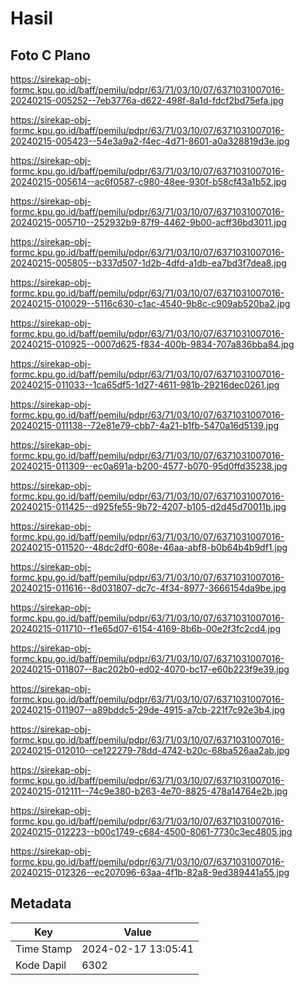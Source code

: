 # Hasil

## Foto C Plano

https://sirekap-obj-formc.kpu.go.id/baff/pemilu/pdpr/63/71/03/10/07/6371031007016-20240215-005252--7eb3776a-d622-498f-8a1d-fdcf2bd75efa.jpg

https://sirekap-obj-formc.kpu.go.id/baff/pemilu/pdpr/63/71/03/10/07/6371031007016-20240215-005423--54e3a9a2-f4ec-4d71-8601-a0a328819d3e.jpg

https://sirekap-obj-formc.kpu.go.id/baff/pemilu/pdpr/63/71/03/10/07/6371031007016-20240215-005614--ac6f0587-c980-48ee-930f-b58cf43a1b52.jpg

https://sirekap-obj-formc.kpu.go.id/baff/pemilu/pdpr/63/71/03/10/07/6371031007016-20240215-005710--252932b9-87f9-4462-9b00-acff36bd3011.jpg

https://sirekap-obj-formc.kpu.go.id/baff/pemilu/pdpr/63/71/03/10/07/6371031007016-20240215-005805--b337d507-1d2b-4dfd-a1db-ea7bd3f7dea8.jpg

https://sirekap-obj-formc.kpu.go.id/baff/pemilu/pdpr/63/71/03/10/07/6371031007016-20240215-010029--5116c630-c1ac-4540-9b8c-c909ab520ba2.jpg

https://sirekap-obj-formc.kpu.go.id/baff/pemilu/pdpr/63/71/03/10/07/6371031007016-20240215-010925--0007d625-f834-400b-9834-707a836bba84.jpg

https://sirekap-obj-formc.kpu.go.id/baff/pemilu/pdpr/63/71/03/10/07/6371031007016-20240215-011033--1ca65df5-1d27-4611-981b-29216dec0261.jpg

https://sirekap-obj-formc.kpu.go.id/baff/pemilu/pdpr/63/71/03/10/07/6371031007016-20240215-011138--72e81e79-cbb7-4a21-b1fb-5470a16d5139.jpg

https://sirekap-obj-formc.kpu.go.id/baff/pemilu/pdpr/63/71/03/10/07/6371031007016-20240215-011309--ec0a691a-b200-4577-b070-95d0ffd35238.jpg

https://sirekap-obj-formc.kpu.go.id/baff/pemilu/pdpr/63/71/03/10/07/6371031007016-20240215-011425--d925fe55-9b72-4207-b105-d2d45d70011b.jpg

https://sirekap-obj-formc.kpu.go.id/baff/pemilu/pdpr/63/71/03/10/07/6371031007016-20240215-011520--48dc2df0-608e-46aa-abf8-b0b64b4b9df1.jpg

https://sirekap-obj-formc.kpu.go.id/baff/pemilu/pdpr/63/71/03/10/07/6371031007016-20240215-011616--8d031807-dc7c-4f34-8977-3666154da9be.jpg

https://sirekap-obj-formc.kpu.go.id/baff/pemilu/pdpr/63/71/03/10/07/6371031007016-20240215-011710--f1e65d07-6154-4169-8b6b-00e2f3fc2cd4.jpg

https://sirekap-obj-formc.kpu.go.id/baff/pemilu/pdpr/63/71/03/10/07/6371031007016-20240215-011807--8ac202b0-ed02-4070-bc17-e60b223f9e39.jpg

https://sirekap-obj-formc.kpu.go.id/baff/pemilu/pdpr/63/71/03/10/07/6371031007016-20240215-011907--a89bddc5-29de-4915-a7cb-221f7c92e3b4.jpg

https://sirekap-obj-formc.kpu.go.id/baff/pemilu/pdpr/63/71/03/10/07/6371031007016-20240215-012010--ce122279-78dd-4742-b20c-68ba526aa2ab.jpg

https://sirekap-obj-formc.kpu.go.id/baff/pemilu/pdpr/63/71/03/10/07/6371031007016-20240215-012111--74c9e380-b263-4e70-8825-478a14764e2b.jpg

https://sirekap-obj-formc.kpu.go.id/baff/pemilu/pdpr/63/71/03/10/07/6371031007016-20240215-012223--b00c1749-c684-4500-8061-7730c3ec4805.jpg

https://sirekap-obj-formc.kpu.go.id/baff/pemilu/pdpr/63/71/03/10/07/6371031007016-20240215-012326--ec207096-63aa-4f1b-82a8-9ed389441a55.jpg


## Metadata

| Key        | Value               |
| ---------- | ------------------- |
| Time Stamp | 2024-02-17 13:05:41 |
| Kode Dapil | 6302                |



